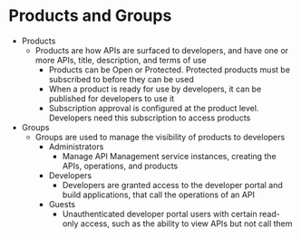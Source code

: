 # Products and Groups

* Products
  * Products are how APIs are surfaced to developers, and have one or more APIs, title, description, and terms of use
    * Products can be Open or Protected. Protected products must be subscribed to before they can be used
    * When a product is ready for use by developers, it can be published for developers to use it
    * Subscription approval is configured at the product level. Developers need this subscription to access products
* Groups
  * Groups are used to manage the visibility of products to developers
    * Administrators
      * Manage API Management service instances, creating the APIs, operations, and products
    * Developers
      * Developers are granted access to the developer portal and build applications, that call the operations of an API
    * Guests
      * Unauthenticated developer portal users with certain read-only access, such as the ability to view APIs but not call them



